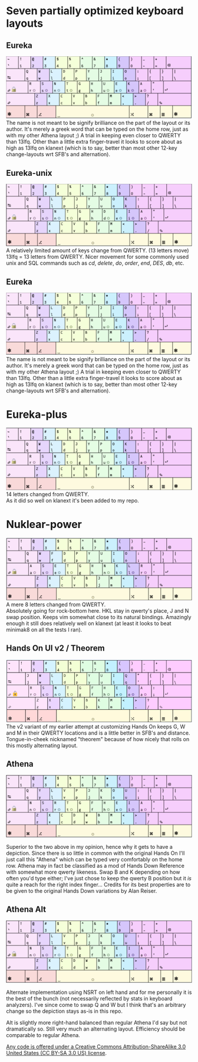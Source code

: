 # Seven partially optimized keyboard layouts

## Eureka

![](https://github.com/ijzerbroot/handsonui/blob/main/eureka.png)
The name is not meant to be signify brilliance on the part of the layout or its author. It's merely a greek word that can be typed on the home row, just as with my other Athena layout ;)
A trial in keeping even closer to QWERTY than 13lfq.
Other than a little extra finger-travel it looks to score about as high as 13lfq on klanext (which is to say, better than most other 12-key change-layouts wrt SFB's and alternation).

## Eureka-unix

![](https://github.com/ijzerbroot/handsonui/blob/main/eureka-unix.png)
A relatively limited amount of keys change from QWERTY. (13 letters move)
13lfq = 13 letters from QWERTY.
Nicer movement for some commonly used unix and SQL commands such as _cd_, _delete_, _do_, _order_, _end_, _DES_, _db_, etc. 

## Eureka

![](https://github.com/ijzerbroot/handsonui/blob/main/eureka.png)
The name is not meant to be signify brilliance on the part of the layout or its author. It's merely a greek word that can be typed on the home row, just as with my other Athena layout ;)
A trial in keeping even closer to QWERTY than 13lfq.
Other than a little extra finger-travel it looks to score about as high as 13lfq on klanext (which is to say, better than most other 12-key change-layouts wrt SFB's and alternation).

# Eureka-plus

![](https://github.com/ijzerbroot/handsonui/blob/main/eureka-plus.png)
14 letters changed from QWERTY.  
As it did so well on klanext it's been added to my repo.

# Nuklear-power

![](https://github.com/ijzerbroot/handsonui/blob/main/nuklear-power.png)
A mere 8 letters changed from QWERTY.  
Absolutely going for rock-bottom here. HKL stay in qwerty's place, J and N swap position.
Keeps vim somewhat close to its natural bindings.
Amazingly enough it still does relatively well on klanext (at least it looks to beat minimak8 on all the tests I ran). 


## Hands On UI v2 / Theorem

![](https://github.com/ijzerbroot/handsonui/blob/main/handson-ui-v2.png)
The v2 variant of my earlier attempt at customizing Hands On keeps G, W and M in their QWERTY locations and is a little better in SFB's and distance.
Tongue-in-cheek nicknamed "theorem" because of how nicely that rolls on this mostly alternating layout.

## Athena

![](https://github.com/ijzerbroot/handsonui/blob/main/athena.png)

Superior to the two above in my opinion, hence why it gets to have a depiction.
Since there is so little in common with the original Hands On I'll just call this "Athena" which can be typed very comfortably on the home row.
Athena may in fact be classified as a mod of Hands Down Reference with somewhat more qwerty likeness. Swap B and K depending on how often you'd type either; I've just chose to keep the qwerty B position but it _is_ quite a reach for the right index finger...
Credits for its best properties are to be given to the original Hands Down variations by Alan Reiser.

## Athena Alt

![](https://github.com/ijzerbroot/handsonui/blob/main/athena-alt.png)

Alternate implementation using NSRT on left hand and for me personally it is the best of the bunch (not necessarily reflected by stats in keyboard analyzers).
I've since come to swap Q and W but I think that's an arbitrary change so the depiction stays as-is in this repo.

Alt is slightly more right-hand balanced than regular Athena I'd say but not dramatically so. Still very much an alternating layout.
Efficiency should be comparable to regular Athena.

[Any code is offered under a Creative Commons Attribution-ShareAlike 3.0 United States (CC BY-SA 3.0 US) license](https://creativecommons.org/licenses/by-sa/3.0/us/).
